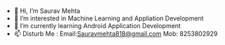 - 👋 Hi, I’m Saurav Mehta
- 👀 I’m interested in Machine Learning and Appliation Development
- 🌱 I’m currently learning Android Application Development
- 📫 Disturb Me : Email:Sauravmehta818@gmail.com
                   Mob: 8253802929

<!---
sauravmehtaemail/sauravmehtaemail is a ✨ special ✨ repository because its `README.md` (this file) appears on your GitHub profile.
You can click the Preview link to take a look at your changes.
--->
